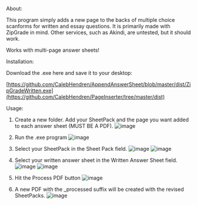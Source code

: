 About:

This program simply adds a new page to the backs of multiple choice scanforms for written and essay questions. It is primarily made with ZipGrade in mind. Other services, such as Akindi, are untested, but it should work.

Works with multi-page answer sheets!

Installation:

Download the .exe here and save it to your desktop:

[https://github.com/CalebHendren/AppendAnswerSheet/blob/master/dist/ZipGradeWritten.exe](https://github.com/CalebHendren/PageInserter/tree/master/dist)

Usage:

1. Create a new folder. Add your SheetPack and the page you want added to each answer sheet (MUST BE A PDF).
![image](https://github.com/user-attachments/assets/adbc5d22-27af-45cf-8128-5ccdca351d90)

2. Run the .exe program
![image](https://github.com/user-attachments/assets/845b3250-0690-4cd5-a4f1-58ab4e28a967)

3. Select your SheetPack in the Sheet Pack field.
![image](https://github.com/user-attachments/assets/beb368b4-b3ba-45f2-a7e4-eceb6a267573)
![image](https://github.com/user-attachments/assets/93466731-5363-46ef-a474-e5ae0668fd12)

4. Select your written answer sheet in the Written Answer Sheet field.
![image](https://github.com/user-attachments/assets/e716e620-a638-4bbd-88dd-363f56ad86de)
![image](https://github.com/user-attachments/assets/b02ccd67-1d20-48ab-8ddb-846fa6b2eb16)

5. Hit the Process PDF button
![image](https://github.com/user-attachments/assets/752007fc-4fa6-4e6d-90da-f37263dfc516)

6. A new PDF with the _processed suffix will be created with the revised SheetPacks.
![image](https://github.com/user-attachments/assets/8fa8a3d9-3283-4aa2-8ddc-011ff334f629)
